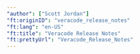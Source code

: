 ```yaml
---
"author": ["Scott Jordan"]
"ft:originID": "veracode_release_notes"
"ft:lang": "en-US"
"ft:title": "Veracode Release Notes"
"ft:prettyUrl": "Veracode_Release_Notes"
---
```


